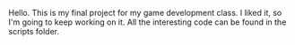 Hello. This is my final project for my game development class. I liked it, so I'm going to keep working on it. All the interesting code can be found in the scripts folder.
